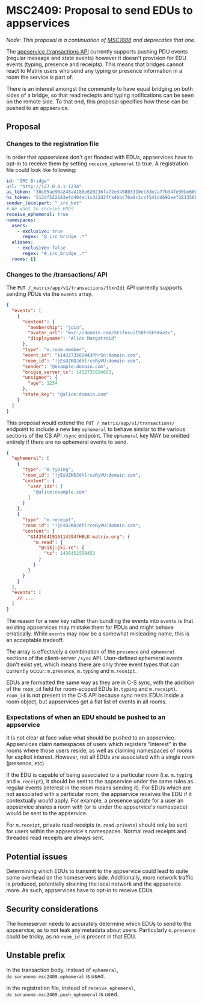 # MSC2409: Proposal to send EDUs to appservices

*Node: This proposal is a continuation of [MSC1888](https://github.com/matrix-org/matrix-doc/pull/1888)
and deprecates that one.*

The [appservice /transactions API](https://spec.matrix.org/v1.11/application-service-api/#put_matrixappv1transactionstxnid)
currently supports pushing PDU events (regular message and state events)
however it doesn't provision for EDU events (typing, presence and receipts). This means that bridges cannot
react to Matrix users who send any typing or presence information in a room the service is part of.

There is an interest amongst the community to have equal bridging on both sides of a bridge, so that
read reciepts and typing notifications can be seen on the remote side. To that end, this proposal
specifies how these can be pushed to an appservice.

## Proposal

### Changes to the registration file

In order that appservices don't get flooded with EDUs, appservices have to opt-in to receive them by
setting `receive_ephemeral` to true. A registration file could look like following:

```yaml
id: "IRC Bridge"
url: "http://127.0.0.1:1234"
as_token: "30c05ae90a248a4188e620216fa72e349803310ec83e2a77b34fe90be6081f46"
hs_token: "312df522183efd404ec1cd22d2ffa4bbc76a8c1ccf541dd692eef281356bb74e"
sender_localpart: "_irc_bot"
# We want to receive EDUs
receive_ephemeral: true
namespaces:
  users:
    - exclusive: true
      regex: "@_irc_bridge_.*"
  aliases:
    - exclusive: false
      regex: "#_irc_bridge_.*"
  rooms: []
```

### Changes to the /transactions/ API

The `PUT /_matrix/app/v1/transactions/{txnId}` API currently supports sending PDUs
via the `events` array.

```json
{
  "events": [
    {
      "content": {
        "membership": "join",
        "avatar_url": "mxc://domain.com/SEsfnsuifSDFSSEF#auto",
        "displayname": "Alice Margatroid"
      },
      "type": "m.room.member",
      "event_id": "$143273582443PhrSn:domain.com",
      "room_id": "!jEsUZKDJdhlrceRyVU:domain.com",
      "sender": "@example:domain.com",
      "origin_server_ts": 1432735824653,
      "unsigned": {
        "age": 1234
      },
      "state_key": "@alice:domain.com"
    }
  ]
}
```

This proposal would extend the `PUT /_matrix/app/v1/transactions/` endpoint to include a new key
`ephemeral` to behave similar to the various sections of the CS API `/sync` endpoint. The `ephemeral` key
MAY be omitted entirely if there are no ephemeral events to send.

```json
{
  "ephemeral": [
    {
      "type": "m.typing",
      "room_id": "!jEsUZKDJdhlrceRyVU:domain.com",
      "content": {
        "user_ids": [
          "@alice:example.com"
        ]
      }
    },
    {
      "type": "m.receipt",
      "room_id": "!jEsUZKDJdhlrceRyVU:domain.com",
      "content": {
        "$1435641916114394fHBLK:matrix.org": {
          "m.read": {
            "@rikj:jki.re": {
              "ts": 1436451550453
            }
          }
        }
      }
    }
  ],
  "events": [
    // ...
  ]
}
```

The reason for a new key rather than bundling the events into `events` is that
existing appservices may mistake them for PDUs and might behave erratically.
While `events` may now be a somewhat misleading name, this is an acceptable tradeoff.

The array is effectively a combination of the `presence` and `ephemeral` sections of the
client-server `/sync` API. User-defined ephemeral events don't exist yet, which means there are
only three event types that can currently occur: `m.presence`, `m.typing` and `m.receipt`.

EDUs are formatted the same way as they are in C-S sync, with the addition of the `room_id` field
for room-scoped EDUs (`m.typing` and `m.receipt`). `room_id` is not present in the C-S API because
sync nests EDUs inside a room object, but appservices get a flat list of events in all rooms.

### Expectations of when an EDU should be pushed to an appservice

It is not clear at face value what should be pushed to an appservice. Appservices claim
namespaces of users which registers "interest" in the rooms where those users reside, as
well as claiming namespaces of rooms for explicit interest. However, not all EDUs are
associated with a single room (presence, etc).

If the EDU is capable of being associated to a particular room (i.e. `m.typing` and `m.receipt`), it should be sent to the
appservice under the same rules as regular events (interest in the room means sending it).
For EDUs which are not associated with a particular room, the appservice receives the EDU
if it contextually *would* apply. For example, a presence update for a user an appservice
shares a room with (or is under the appservice's namespace) would be sent to the appservice.

For `m.receipt`, private read receipts (`m.read.private`) should only be sent for users within the
appservice's namespaces. Normal read receipts and threaded read receipts are always sent.

## Potential issues

Determining which EDUs to transmit to the appservice could lead to quite some overhead on the
homeservers side. Additionally, more network traffic is produced, potentially straining the local
network and the appservice more. As such, appservices have to opt-in to receive EDUs.

## Security considerations

The homeserver needs to accurately determine which EDUs to send to the appservice, as to not leak
any metadata about users. Particularly `m.presence` could be tricky, as no `room_id` is present in
that EDU.

## Unstable prefix

In the transaction body, instead of `ephemeral`, `de.sorunome.msc2409.ephemeral` is used.

In the registration file, instead of `receive_ephemeral`, `de.sorunome.msc2409.push_ephemeral` is used.
